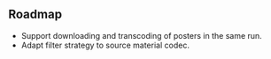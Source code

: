 ## Roadmap

* Support downloading and transcoding of posters in the same run.
* Adapt filter strategy to source material codec.
